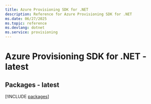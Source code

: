 ```yaml
---
title: Azure Provisioning SDK for .NET
description: Reference for Azure Provisioning SDK for .NET
ms.date: 06/27/2025
ms.topic: reference
ms.devlang: dotnet
ms.service: provisioning
---
```

# Azure Provisioning SDK for .NET - latest
## Packages - latest
[!INCLUDE [packages](provisioning-index.md)]